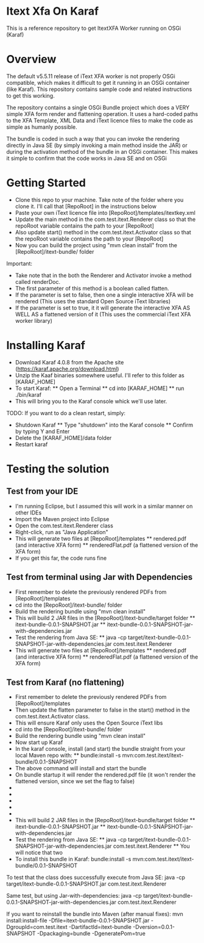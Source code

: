 # Itext Xfa On Karaf
This is a reference repository to get ItextXFA Worker running on OSGi (Karaf)

Overview
========
The default v5.5.11 release of iText XFA worker is not properly OSGi compatible, which makes it difficult to get it running in an OSGi container (like Karaf). This repository contains sample code and related instructions to get this working.

The repository contains a single OSGi Bundle project which does a VERY simple XFA form render and flattening operation. It uses a hard-coded paths to the XFA Template, XML Data and iText licence files to make the code as simple as humanly possible.

The bundle is coded in such a way that you can invoke the rendering directly in Java SE (by simply invoking a main method inside the JAR) or during the activation method of the bundle in an OSGi container. This makes it simple to confirm that the code works in Java SE and on OSGi

Getting Started
===============
* Clone this repo to your machine. Take note of the folder where you clone it. I'll call that [RepoRoot] in the instructions below
* Paste your own iText licence file into [RepoRoot]/templates/itextkey.xml
* Update the main method in the com.test.itext.Renderer class so that the repoRoot variable contains the path to your [RepoRoot]
* Also update start() method in the com.test.itext.Activator class so that the repoRoot variable contains the path to your [RepoRoot]
* Now you can build the project using "mvn clean install" from the [RepoRoot]/itext-bundle/ folder

Important:
* Take note that in the both the Renderer and Activator invoke a method called renderDoc.
* The first parameter of this method is a boolean called flatten.
* If the parameter is set to false, then one a single interactive XFA will be rendered (This uses the standard Open Source iText libraries)
* If the parameter is set to true, it it will generate the interactive XFA AS WELL AS a flattened version of it (This uses the commercial iText XFA worker library)

Installing Karaf
================
* Download Karaf 4.0.8 from the Apache site (https://karaf.apache.org/download.html)
* Unzip the Kaaf binaries somewhere useful. I'll refer to this folder as [KARAF_HOME]
* To start Karaf:
** Open a Terminal
** cd into [KARAF_HOME]
** run ./bin/karaf
* This will bring you to the Karaf console whick we'll use later.

TODO: If you want to do a clean restart, simply:
* Shutdown Karaf
** Type "shutdown" into the Karaf console
** Confirm by typing Y and Enter
* Delete the [KARAF_HOME]/data folder
* Restart karaf

Testing the solution
====================
Test from your IDE
------------------
* I'm running Eclipse, but I assumed this will work in a similar manner on other IDEs
* Import the Maven project into Eclipse
* Open the com.test.itext.Renderer class
* Right-click, run as "Java Application"
* This will generate two files at [RepoRoot]/templates
** rendered.pdf (and interactive XFA form)
** renderedFlat.pdf (a flattened version of the XFA form)
* If you get this far, the code runs fine

Test from terminal using Jar with Dependencies
----------------------------------------------
* First remember to delete the previously rendered PDFs from [RepoRoot]/templates
* cd into the [RepoRoot]/itext-bundle/ folder
* Build the rendering bundle using "mvn clean install"
* This will build 2 JAR files in the [RepoRoot]/itext-bundle/target folder
** itext-bundle-0.0.1-SNAPSHOT.jar
** itext-bundle-0.0.1-SNAPSHOT-jar-with-dependencies.jar
* Test the rendering from Java SE:
** java -cp target/itext-bundle-0.0.1-SNAPSHOT-jar-with-dependencies.jar com.test.itext.Renderer
* This will generate two files at [RepoRoot]/templates
** rendered.pdf (and interactive XFA form)
** renderedFlat.pdf (a flattened version of the XFA form)

Test from Karaf (no flattening)
-------------------------------
* First remember to delete the previously rendered PDFs from [RepoRoot]/templates
* Then update the flatten parameter to false in the start() method in the com.test.itext.Activator class.
* This will ensure Karaf only uses the Open Source iText libs
* cd into the [RepoRoot]/itext-bundle/ folder
* Build the rendering bundle using "mvn clean install"
* Now start up Karaf
* In the karaf console, install (and start) the bundle straight from your local Maven repo with:
** bundle:install -s mvn:com.test.itext/itext-bundle/0.0.1-SNAPSHOT
* The above command will install and start the bundle
* On bundle startup it will render the rendered.pdf file (it won't render the flattened version, since we set the flag to false)
* 
* 
* 
* 
* 
* This will build 2 JAR files in the [RepoRoot]/itext-bundle/target folder
** itext-bundle-0.0.1-SNAPSHOT.jar
** itext-bundle-0.0.1-SNAPSHOT-jar-with-dependencies.jar
* Test the rendering from Java SE:
** java -cp target/itext-bundle-0.0.1-SNAPSHOT-jar-with-dependencies.jar com.test.itext.Renderer
** You will notice that two
* To install this bundle in Karaf: 
bundle:install -s mvn:com.test.itext/itext-bundle/0.0.1-SNAPSHOT

To test that the class does successfully execute from Java SE:
java -cp target/itext-bundle-0.0.1-SNAPSHOT.jar com.test.itext.Renderer

Same test, but using Jar-with-dependencies:
java -cp target/itext-bundle-0.0.1-SNAPSHOT-jar-with-dependencies.jar com.test.itext.Renderer


If you want to reinstall the bundle into Maven (after manual fixes):
mvn install:install-file -Dfile=itext-bundle-0.0.1-SNAPSHOT.jar   -DgroupId=com.test.itext   -DartifactId=itext-bundle -Dversion=0.0.1-SNAPSHOT -Dpackaging=bundle -DgeneratePom=true


